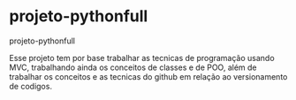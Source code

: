 # projeto-pythonfull
projeto-pythonfull

Esse projeto tem por base trabalhar as tecnicas de programação usando MVC, trabalhando ainda os conceitos de classes e de POO, além de trabalhar os conceitos e as tecnicas do github em relação ao versionamento de codigos.
